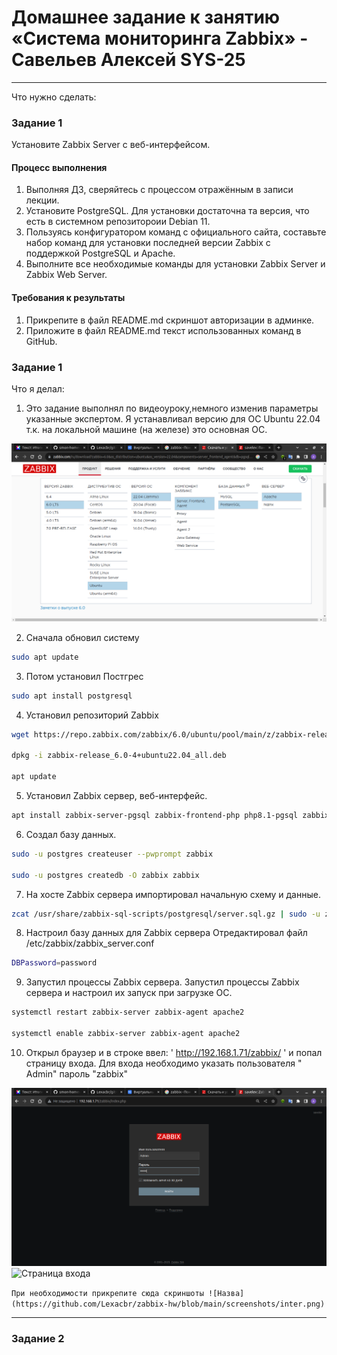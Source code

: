 # Домашнее задание к занятию «Система мониторинга Zabbix» - Савельев Алексей SYS-25


---
Что нужно сделать:
### Задание 1 

Установите Zabbix Server с веб-интерфейсом.

#### Процесс выполнения
1. Выполняя ДЗ, сверяйтесь с процессом отражённым в записи лекции.
2. Установите PostgreSQL. Для установки достаточна та версия, что есть в системном репозитороии Debian 11.
3. Пользуясь конфигуратором команд с официального сайта, составьте набор команд для установки последней версии Zabbix с поддержкой PostgreSQL и Apache.
4. Выполните все необходимые команды для установки Zabbix Server и Zabbix Web Server.

#### Требования к результаты 
1. Прикрепите в файл README.md скриншот авторизации в админке.
2. Приложите в файл README.md текст использованных команд в GitHub.

### Задание 1

Что я делал:

1. Это задание выполнял по видеоуроку,немного изменив параметры указанные экспертом. Я устанавливал версию для ОС Ubuntu 22.04 т.к. на локальной машине (на железе) это основная ОС.

![Страница входа](https://github.com/Lexacbr/zabbix-hw/blob/main/screenshots/install_set.png)

2. Сначала обновил систему
```bash 
sudo apt update
``` 
3. Потом установил Постгрес
```bash
sudo apt install postgresql
```
4. Установил репозиторий Zabbix
```bash
wget https://repo.zabbix.com/zabbix/6.0/ubuntu/pool/main/z/zabbix-release/zabbix-release_6.0-4+ubuntu22.04_all.deb

dpkg -i zabbix-release_6.0-4+ubuntu22.04_all.deb

apt update
```
5. Установил Zabbix сервер, веб-интерфейс.
```bash
apt install zabbix-server-pgsql zabbix-frontend-php php8.1-pgsql zabbix-apache-conf zabbix-sql-scripts
```
6. Создал базу данных.
```bash
sudo -u postgres createuser --pwprompt zabbix

sudo -u postgres createdb -O zabbix zabbix
```
7. На хосте Zabbix сервера импортировал начальную схему и данные.
```bash
zcat /usr/share/zabbix-sql-scripts/postgresql/server.sql.gz | sudo -u zabbix psql zabbix
```
8. Настроил базу данных для Zabbix сервера
Отредактировал файл /etc/zabbix/zabbix_server.conf
```bash
DBPassword=password
```
9.  Запустил процессы Zabbix сервера.
Запустил процессы Zabbix сервера и настроил их запуск при загрузке ОС.
```bash
systemctl restart zabbix-server zabbix-agent apache2

systemctl enable zabbix-server zabbix-agent apache2
```
10. Открыл браузер и в строке ввел: ' http://192.168.1.71/zabbix/ ' и попал страницу входа. Для входа необходимо указать пользователя " Admin" пароль "zabbix"

![Страница входа](https://github.com/Lexacbr/zabbix-hw/blob/main/screenshots/inter.png)
![Страница входа](https://github.com/Lexacbr/zabbix-hw/blob/main/screenshots/dssh-zabbix.png)


`При необходимости прикрепитe сюда скриншоты
![Назва](https://github.com/Lexacbr/zabbix-hw/blob/main/screenshots/inter.png)`


---

### Задание 2


